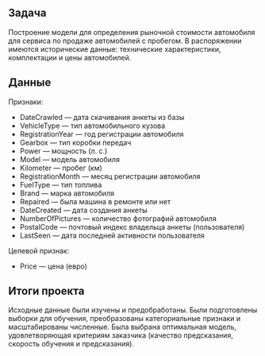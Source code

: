 ## Задача
Построение модели для определения рыночной стоимости автомобиля для сервиса по продаже автомобилей с пробегом. В распоряжении имеются исторические данные: технические характеристики, комплектации и цены автомобилей.
## Данные
Признаки:
- DateCrawled — дата скачивания анкеты из базы
- VehicleType — тип автомобильного кузова
- RegistrationYear — год регистрации автомобиля
- Gearbox — тип коробки передач
- Power — мощность (л. с.)
- Model — модель автомобиля
- Kilometer — пробег (км)
- RegistrationMonth — месяц регистрации автомобиля
- FuelType — тип топлива
- Brand — марка автомобиля
- Repaired — была машина в ремонте или нет
- DateCreated — дата создания анкеты
- NumberOfPictures — количество фотографий автомобиля
- PostalCode — почтовый индекс владельца анкеты (пользователя)
- LastSeen — дата последней активности пользователя

Целевой признак:
- Price — цена (евро)
## Итоги проекта
Исходные данные были изучены и предобработаны.
Были подготовлены выборки для обучения, преобразованы категориальные признаки и масштабированы численные.
Была выбрана оптимальная модель, удовлетворяющая критериям заказчика (качество предсказания, скорость обучения и предсказания).
